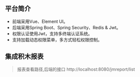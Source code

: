 
## 平台简介
* 前端采用Vue、Element UI。
* 后端采用Spring Boot、Spring Security、Redis & Jwt。
* 权限认证使用Jwt，支持多终端认证系统。
* 支持加载动态权限菜单，多方式轻松权限控制。


## 集成积木报表
> 报表查看路径,后端的接口 http://localhost:8080/jmreport/list


